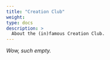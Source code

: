 ```yaml
---
title: "Creation Club"
weight:
type: docs
description: >
  About the (in)famous Creation Club.
---
```


*Wow, such empty.*